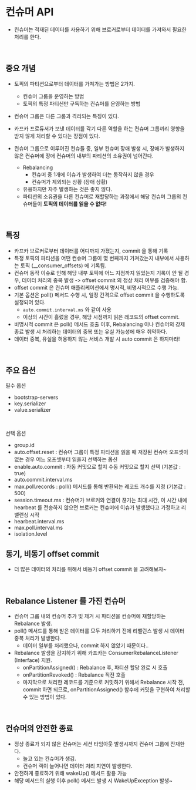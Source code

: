 # 컨슈머 API
- 컨슈머는 적재된 데이터를 사용하기 위해 브로커로부터 데이터를 가져와서 필요한 처리를 한다.

<br>

## 중요 개념
- 토픽의 파티션으로부터 데이터를 가져가는 방법은 2가지.
    - 컨슈머 그룹을 운영하는 방법
    - 토픽의 특정 파티션만 구독하는 컨슈머를 운영하는 방법

- 컨슈머 그룹은 다른 그룹과 격리되는 특징이 있다.
- 카프카 프로듀서가 보낸 데이터를 각기 다른 역할을 하는 컨슈머 그룹끼리 영향을 받지 않게 처리할 수 있다는 장점이 있다.

- 컨슈머 그룹으로 이루어진 컨슈들 중, 일부 컨슈머 장애 발생 시, 장애가 발생하지 않은 컨슈머에 장애 컨슈머의 내부의 파티션의 소유권이 넘어간다.
    - Rebalancing
        - 컨슈머 중 1개에 이슈가 발생하여 더는 동작하지 않을 경우
        - 컨슈머가 제외되는 상황 (장애 상황)
    - 유용하지만 자주 발생하는 것은 좋지 않다.
    - 파티션의 소유권을 다른 컨슈머로 재할당하는 과정에서 해당 컨슈머 그룹의 컨슈머들이 **토픽의 데이터를 읽을 수 없다!**

<br>

## 특징
- 카프카 브로커로부터 데이터를 어디까지 가졌는지, commit 을 통해 기록
- 특정 토픽의 파티션을 어떤 컨슈머 그룹이 몇 번째까지 가져갔는지 내부에서 사용하는 토픽 (__consumer_offsets) 에 기록됨.
- 컨슈머 동작 이슈로 인해 해당 내부 토픽에 어느 지점까지 읽었는지 기록이 안 될 경우, 데이터 처리의 중복 발생 -> offset commit 의 정상 처리 여부를 검증해야 함.
- offset commit 은 컨슈머 애플리케이션에서 명시적, 비명시적으로 수행 가능.
- 기본 옵션은 poll() 메서드 수행 시, 일정 간격으로 offset commit 을 수행하도록 설정되어 있다.
    - `auto.commit.interval.ms` 와 같이 사용
    - 이상의 시간이 흘렀을 경우, 해당 시점까지 읽은 레코드의 offset commit.
- 비명시적 commit 은 poll() 메서드 호출 이후, Rebalancing 이나 컨슈머의 강제 종료 발생 시 처리하는 데이터의 중복 또는 유실 가능성에 매우 취약하다.
- 데이터 중복, 유실을 허용하지 않는 서비스 개발 시 auto commit 은 하지마라!

<br>

## 주요 옵션

필수 옵션

- bootstrap-servers
- key.serializer
- value.serializer

<br>

선택 옵션

- group.id
- auto.offset.reset : 컨슈머 그룹이 특정 파티션을 읽을 때 저장된 컨슈머 오프셋이 없는 경우 어느 오프셋부터 읽을지 선택하는 옵션
- enable.auto.commit : 자동 커밋으로 할지 수동 커밋으로 할지 선택 (기본값 : true)
- auto.commit.interval.ms
- max.poll.records : poll() 메서드를 통해 반환되는 레코드 개수를 지정 (기본값 : 500)
- session.timeout.ms : 컨슈머가 브로커와 연결이 끊기는 최대 시간, 이 시간 내에 hearbeat 를 전송하지 않으면 브로커는 컨슈머에 이슈가 발생했다고 가정하고 리밸런싱 시작
- hearbeat.interval.ms
- max.poll.interval.ms
- isolation.level

## 동기, 비동기 offset commit
- 더 많은 데이터의 처리를 위해서 비동기 offset commit 을 고려해보자~

<br>

## Rebalance Listener 를 가진 컨슈머
- 컨슈머 그룹 내의 컨슈머 추가 및 제거 시 파티션을 컨슈머에 재할당하는 Rebalance 발생.
- poll() 메서드를 통해 받은 데이터를 모두 처리하기 전에 리밸런스 발생 시 데이터 중복 처리가 발생한다.
    - 데이터 일부를 처리했으나, commit 하지 않았기 때문이다..
- Rebalance 발생을 감지하기 위해 카프카는 ConsumerRebalanceListener (Interface) 지원.
    - onPartitionAssigned() : Rebalance 후, 파티션 할당 완료 시 호출
    - onPartitionRevoked() : Rebalance 직전 호출
    - 마지막으로 처리한 레코드를 기준으로 커밋하기 위해서 Rebalance 시작 전, commit 하면 되므로, onPartitionAssigned() 함수에 커밋을 구현하여 처리할 수 있는 방법이 있다.

<br>

## 컨슈머의 안전한 종료
- 정상 종료가 되지 않은 컨슈머는 세션 타임아웃 발생시까지 컨슈머 그룹에 잔재한다.
    - 놀고 있는 컨슈머가 생김.
    - 컨슈머 랙이 늘어나면 데이터 처리 지연이 발생한다.
- 안전하게 종료하기 위해 wakeUp() 메서드 활용 가능
- 해당 메서드의 실행 이후 poll() 메서드 발생 시 WakeUpException 발생~

